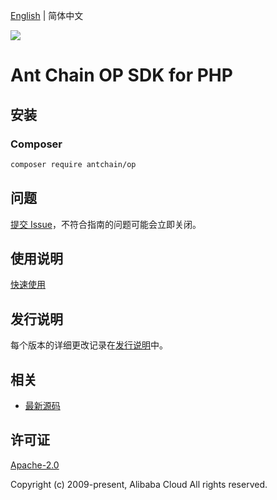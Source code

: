 [English](README.md) | 简体中文

![](https://aliyunsdk-pages.alicdn.com/icons/AlibabaCloud.svg)

# Ant Chain OP SDK for PHP

## 安装

### Composer

```bash
composer require antchain/op
```

## 问题

[提交 Issue](https://github.com/alipay/antchain-openapi-prod-sdk/issues/new)，不符合指南的问题可能会立即关闭。

## 使用说明

[快速使用](https://github.com/alipay/antchain-openapi-prod-sdk)

## 发行说明

每个版本的详细更改记录在[发行说明](./ChangeLog.txt)中。

## 相关

* [最新源码](https://github.com/antchain-openapi-sdk-php)

## 许可证

[Apache-2.0](http://www.apache.org/licenses/LICENSE-2.0)

Copyright (c) 2009-present, Alibaba Cloud All rights reserved.
